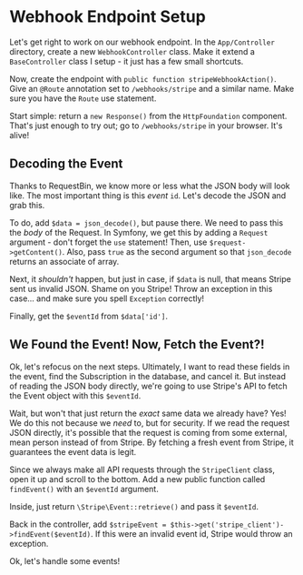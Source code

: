 # Webhook Endpoint Setup

Let's get right to work on our webhook endpoint. In the `App/Controller` directory,
create a new `WebhookController` class. Make it extend a `BaseController` class I
setup - it just has a few small shortcuts.

Now, create the endpoint with `public function stripeWebhookAction()`. Give an `@Route`
annotation set to `/webhooks/stripe` and a similar name. Make sure you have the
`Route` use statement.

Start simple: return a `new Response()` from the `HttpFoundation` component. That's
just enough to try out; go to `/webhooks/stripe` in your browser. It's alive!

## Decoding the Event

Thanks to RequestBin, we know more or less what the JSON body will look like. The
most important thing is this *event* `id`. Let's decode the JSON and grab this.

To do, add `$data = json_decode()`, but pause there. We need to pass this the *body*
of the Request. In Symfony, we get this by adding a `Request` argument - don't forget
the `use` statement! Then, use `$request->getContent()`. Also, pass `true` as the
second argument so that `json_decode` returns an associate of array.

Next, it *shouldn't* happen, but just in case, if `$data` is null, that means Stripe
sent us invalid JSON. Shame on you Stripe! Throw an exception in this case... and
make sure you spell `Exception` correctly!

Finally, get the `$eventId` from `$data['id']`.

## We Found the Event! Now, Fetch the Event?!

Ok, let's refocus on the next steps. Ultimately, I want to read these fields in the
event, find the Subscription in the database, and cancel it. But instead of reading
the JSON body directly, we're going to use Stripe's API to fetch the Event object
with this `$eventId`.

Wait, but won't that just return the *exact* same data we already have? Yes! We
do this not because we *need* to, but for security. If we read the request JSON
directly, it's possible that the request is coming from some external, mean person
instead of from Stripe. By fetching a fresh event from Stripe, it guarantees the
event data is legit.

Since we always make all API requests through the `StripeClient` class, open it up
and scroll to the bottom. Add a new public function called `findEvent()` with an
`$eventId` argument.

Inside, just return `\Stripe\Event::retrieve()` and pass it `$eventId`.

Back in the controller, add `$stripeEvent = $this->get('stripe_client')->findEvent($eventId)`.
If this were an invalid event id, Stripe would throw an exception.

Ok, let's handle some events!
